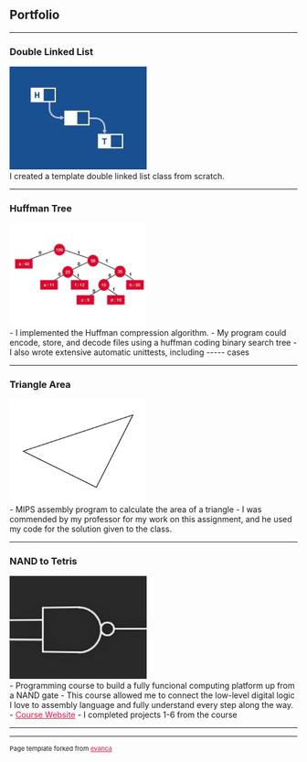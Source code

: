 ## Portfolio

---

### Double Linked List 

<!--[Double Linked List](/sample_page)
<!-- <img src="images/dummy_thumbnail.jpg?raw=true"/> -->
<a href="https://github.com/katiebug2001/CS_132/tree/master/linked_list_template">
  <img src="images/DLL_GRAPHIC final.jpg" style="width:240px; height:180px"></a>
<br>I created a template double linked list class from scratch. 

---

### Huffman Tree
<a href = "https://github.com/katiebug2001/CS_233/tree/master/HuffmanCodingStart/HuffmanCoding">
  <img src="images/HUFFMAN_TREE final.jpg" style="width:240px; height:180px"><a/>
<br>
- I implemented the Huffman compression algorithm.
- My program could encode, store, and decode files using a huffman coding binary search tree
- I also wrote extensive automatic unittests, including ----- cases 

  
---
  
### Triangle Area
<a href="https://github.com/katiebug2001/CS_260/blob/master/HonsingerP4.s">
  <img src="images/TRIANGLE final.jpg" style="width:240px; height:180px"/><a/>
<br>
- MIPS assembly program to calculate the area of a triangle
- I was commended by my professor for my work on this assignment, and he used my code for the solution given to the class. 

  
---

### NAND to Tetris
<a href="https://github.com/katiebug2001/nand_to_tetris/tree/master/projects">
  <img src="images/NAND final.jpg" style="width:240px; height:180px"/><a/>
<br>
- Programming course to build a fully funcional computing platform up from a NAND gate
- This course allowed me to connect the low-level digital logic I love to assembly language and fully understand every step along the way.
- <a href = "https://www.nand2tetris.org/" style = "color:#E51746">Course Website</a>
- I completed projects 1-6 from the course


  
<!--
- [Project 1 Title](http://example.com/)
- [Project 2 Title](http://example.com/)
- [Project 3 Title](http://example.com/)
- [Project 4 Title](http://example.com/)
- [Project 5 Title](http://example.com/)
-->


---




---
<p style="font-size:11px">Page template forked from <a href="https://github.com/evanca/quick-portfolio" style = "color:#E51746">evanca</a></p>
<!-- Remove above link if you don't want to attibute -->
